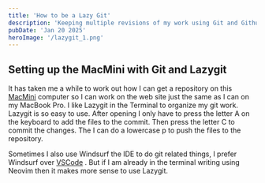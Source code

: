 ```yaml
---
title: 'How to be a Lazy Git'
description: 'Keeping multiple revisions of my work using Git and Github' 
pubDate: 'Jan 20 2025'
heroImage: '/lazygit_1.png'
---
```


## Setting up the MacMini with Git and Lazygit

It has taken me a while to work out how I can get a repository on this [MacMini](/blog/macmini) computer so I can work on the web site just the same as I can on my MacBook Pro. I like Lazygit in the Terminal to organize my git work. Lazygit is so easy to use. After opening I only have to press the letter A on the keyboard to add the files to the commit. Then press the letter C to commit the changes. The I can do a lowercase p to push the files to the repository. 

Sometimes I also use Windsurf the IDE to do git related things, I prefer Windsurf over [VSCode](/blog/vsconeovim) . But if I am already in the terminal writing using Neovim then it makes more sense to use Lazygit.
